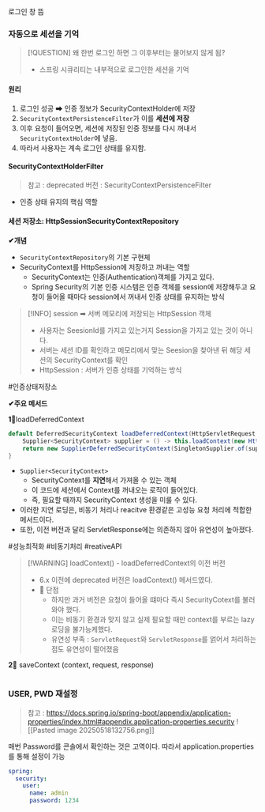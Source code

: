 
로그인 창 뜸 


### 자동으로 세션을 기억

>[!QUESTION] 왜 한번 로그인 하면 그 이후부터는 물어보지 않게 됨?
>- 스프링 시큐리티는 내부적으로 로그인한 세션을 기억

#### 원리 
1. 로그인 성공 ➡ 인증 정보가 SecurityContextHolder에 저장
2. `SecurityContextPersistenceFilter`가 이를 **세션에 저장**
3. 이후 요청이 들어오면, 세션에 저장된 인증 정보를 다시 꺼내서 `SecurityContextHolder`에 넣음.
4. 따라서 사용자는 계속 로그인 상태를 유지함.

#### SecurityContextHolderFilter

> 참고 : deprecated 버전 : SecurityContextPersistenceFilter 

- 인증 상태 유지의 핵심 역할 


#### 세션 저장소: HttpSessionSecurityContextRepository

**✔개념** 
- `SecurityContextRepository`의 기본 구현체
- SecurityContext를 HttpSession에 저장하고 꺼내는 역할
	- SecurityContext는 인증(Authentication)객체를 가지고 있다.
	- Spring Security의 기본 인증 시스템은 인증 객체를 session에 저장해두고 요청이 들어올 때마다 session에서 꺼내서 인증 상태를 유지하는 방식 


> [!INFO] session ➡ 서버 메모리에 저장되는 HttpSession 객체 
> - 사용자는 SeesionId를 가지고 있는거지 Session을 가지고 있는 것이 아니다.
> - 서버는 세션 ID를 확인하고 메모리에서 맞는 Seesion을 찾아낸 뒤 해당 세션의 SecurityContext를 확인
> - HttpSession : 서버가 인증 상태를 기억하는 방식 

#인증상태저장소

**✔주요 메서드**

**1‍⃣**loadDeferredContext 
```java
default DeferredSecurityContext loadDeferredContext(HttpServletRequest request) {  
    Supplier<SecurityContext> supplier = () -> this.loadContext(new HttpRequestResponseHolder(request, (HttpServletResponse)null));  
    return new SupplierDeferredSecurityContext(SingletonSupplier.of(supplier), SecurityContextHolder.getContextHolderStrategy());  
}
```
- `Supplier<SecurityContext>` 
	- SecurityContext를 **지연**해서 가져올 수 있는 객체
	- 이 코드에 세션에서 Context를 꺼내오는 로직이 들어있다.
	- 즉, 필요할 때까지 SecurityContext 생성을 미룰 수 있다.
- 이러한 지연 로딩은, 비동기 처리나 reacitve 환경같은 고성능 요청 처리에 적합한 메서드이다.
- 또한, 이전 버전과 달리 ServletResponse에는 의존하지 않아 유연성이 높아졌다. 

#성능최적화 #비동기처리 #reativeAPI


> [!WARNING] loadContext() -  loadDeferredContext의 이전 버전 
> - 6.x 이전에  deprecated 버전은 loadContext() 메서드였다. 
> - 💢 단점 
> 	- 하지만 과거 버전은 요청이 들어올 떄마다 즉시 SecurityCotext를 불러와야 했다.
> 	- 이는 비동기 환경과 맞지 않고 실제 필요할 때만 context를 부르는 lazy 로딩을 불가능케했다.
> 	- 유연성 부족 : `ServletRequest`와 `ServletResponse`를 얽어서 처리하는 점도 유연성이 떨어졌음




**2‍⃣** saveContext (context, request, response)
```java

```


### USER, PWD 재설정 

> 참고 : https://docs.spring.io/spring-boot/appendix/application-properties/index.html#appendix.application-properties.security
> ![[Pasted image 20250518132756.png]]  




매번 Password를 콘솔에서 확인하는 것은 고역이다.
따라서 application.properties를 통해 설정이 가능 
```yaml
spring:  
  security:  
    user:  
      name: admin   
      password: 1234
```


